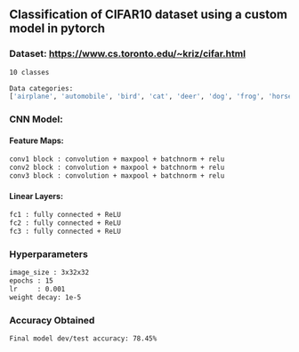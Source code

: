 ## Classification of CIFAR10 dataset using a custom model in pytorch

### Dataset: https://www.cs.toronto.edu/~kriz/cifar.html

```bash
10 classes

Data categories:
['airplane', 'automobile', 'bird', 'cat', 'deer', 'dog', 'frog', 'horse', 'ship', 'truck']
```


### CNN Model: 

#### Feature Maps:
```bash
conv1 block : convolution + maxpool + batchnorm + relu
conv2 block : convolution + maxpool + batchnorm + relu
conv3 block : convolution + maxpool + batchnorm + relu
```
#### Linear Layers:
```bash
fc1 : fully connected + ReLU
fc2 : fully connected + ReLU
fc3 : fully connected + ReLU
```


### Hyperparameters
```bash
image_size : 3x32x32
epochs : 15
lr     : 0.001
weight decay: 1e-5
```
### Accuracy Obtained

```bash
Final model dev/test accuracy: 78.45%
```